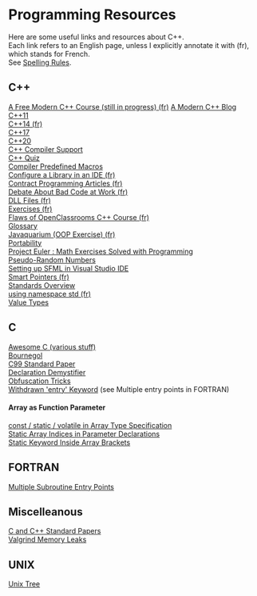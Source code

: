 # Programming Resources

Here are some useful links and resources about C++.  
Each link refers to an English page, unless I explicitly annotate it with (fr), which stands for French.  
See [Spelling Rules](Spelling.md).

## C++
[A Free Modern C++ Course (still in progress) (fr)](https://zestedesavoir.com/contenus/beta/822/la-programmation-en-c-moderne/) 
[A Modern C++ Blog](http://www.fluentcpp.com/)  
[C++11](https://stuartwheaton.com/blog/2020-06-14-c++11-guide/)  
[C++14 (fr)](https://zestedesavoir.com/articles/28/le-c-14-est-arrive/)  
[C++17](https://www.bfilipek.com/2017/01/cpp17features.html)  
[C++20](https://oleksandrkvl.github.io/2021/04/02/cpp-20-overview.html)  
[C++ Compiler Support](https://en.cppreference.com/w/cpp/compiler_support)  
[C++ Quiz](https://cppquiz.org)  
[Compiler Predefined Macros](https://sourceforge.net/p/predef/wiki/Compilers/)  
[Configure a Library in an IDE (fr)](https://openclassrooms.com/forum/sujet/cannot-find-lsdl-avec-codeblocks)  
[Contract Programming Articles (fr)](http://luchermitte.github.io/)  
[Debate About Bad Code at Work (fr)](https://openclassrooms.com/forum/sujet/comment-savoir-si-il-y-a-une-fuite-de-memoire)  
[DLL Files (fr)](https://openclassrooms.com/forum/sujet/compilation-sfml-dll-dans-le-meme-dossier#message-94093141)  
[Exercises (fr)](https://zestedesavoir.com/billets/2845/liste-dexercices-de-programmation/#2-c-1)  
[Flaws of OpenClassrooms C++ Course (fr)](https://informaticienzero.github.io/c++-avec-openclassrooms-ou-comment-perdre-son-temps/)  
[Glossary](https://www.stroustrup.com/glossary.html)  
[Javaquarium (OOP Exercise) (fr)](https://zestedesavoir.com/forums/sujet/447/javaquarium/?page=1)   
[Portability](https://stackoverflow.com/questions/142508/how-do-i-check-os-with-a-preprocessor-directive)  
[Project Euler : Math Exercises Solved with Programming](https://projecteuler.net/archives)  
[Pseudo-Random Numbers](https://stackoverflow.com/questions/13445688/how-to-generate-a-random-number-in-c)  
[Setting up SFML in Visual Studio IDE](https://www.wikihow.com/Set-Up-SFML-in-a-Project-on-Visual-Studio)  
[Smart Pointers (fr)](https://www.developpez.net/forums/d1602371/c-cpp/cpp/apprendre-programmer-cpp14-cpp17-codes-plus-rapides-performants/#post8766492)  
[Standards Overview](https://github.com/AnthonyCalandra/modern-cpp-features)  
[using namespace std (fr)](https://openclassrooms.com/forum/sujet/identificateur-introuvable-c#message-91264221)  
[Value Types](https://stackoverflow.com/questions/3601602/what-are-rvalues-lvalues-xvalues-glvalues-and-prvalues)  

## C
[Awesome C (various stuff)](https://notabug.org/bfgeshka/awesome-c)  
[Bournegol](http://oldhome.schmorp.de/marc/bournegol.html)  
[C99 Standard Paper](https://www.open-std.org/jtc1/sc22/wg14/www/docs/n1256.pdf)  
[Declaration Demystifier](https://cdecl.org/)  
[Obfuscation Tricks](https://github.com/ColinIanKing/christmas-obfuscated-C/blob/master/tricks/obfuscation-tricks.txt)  
[Withdrawn 'entry' Keyword](https://stackoverflow.com/questions/254395/whatever-happened-to-the-entry-keyword) (see Multiple entry points in FORTRAN)  
#### Array as Function Parameter
[const / static / volatile in Array Type Specification](https://stackoverflow.com/questions/69572226/const-static-volatile-in-array-type-specification)  
[Static Array Indices in Parameter Declarations](https://hamberg.no/erlend/posts/2013-02-18-static-array-indices.html)  
[Static Keyword Inside Array Brackets](https://stackoverflow.com/questions/14942520/static-keyword-inside-array-brackets)  

## FORTRAN
[Multiple Subroutine Entry Points](http://www.3kranger.com/HP3000/mpeix/doc3k/B3150190022.12120/31.htm)  

## Miscelleanous
[C and C++ Standard Papers](https://stackoverflow.com/questions/81656/where-do-i-find-the-current-c-or-c-standard-documents)  
[Valgrind Memory Leaks](https://developers.redhat.com/blog/2021/04/23/valgrind-memcheck-different-ways-to-lose-your-memory#)  

## UNIX
[Unix Tree](https://minnie.tuhs.org/cgi-bin/utree.pl)  
